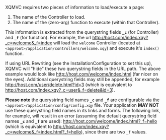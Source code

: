 XQMVC requires two pieces of information to load/execute a page:
  1. The name of the Controller to load.
  1. The name of the (zero-arg) function to execute (within that Controller).

This information is extracted from the querystring fields **`_c`** (for Controller) and **`_f`** (for function).  For example, the url http://host.com/index.xqy?_c=welcome&_f=index will load the `welcome` Controller (located at `<approot>/application/controllers/welcome.xqy`) and execute it's `index()` function.

If using URL Rewriting (see the InstallationConfiguration to set this up), XQMVC will "hide" these two querystring fields in the URL path.  The above example would look like http://host.com/welcome/index.html (far nicer on the eyes).  Additional querystring fields may still be appended, for example http://host.com/user/delete.html?id=3 (which is equivalent to http://host.com/index.xqy?_c=user&_f=delete&id=3).

**Please note** the querystring field names **`_c`** and **`_f`** are configurable via the `<approot>/application/config/config.xqy` file.  Your application **MAY NOT** use these querystring field names in its links and forms.  The following link, for example, will result in an error (assuming the default querystring field names **`_c`** and **`_f`** are used): http://host.com/welcome/index.html?_f=hello (which is equivalent to http://host.com/index.xqy?_c=welcome&_f=index.html?_f=hello), since there are two `_f` values.